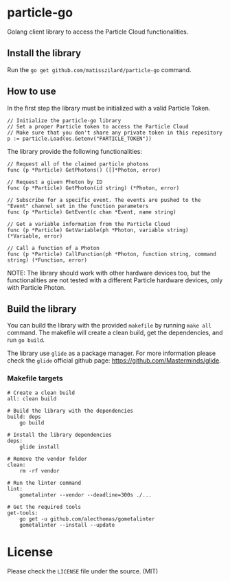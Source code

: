 # particle-go
Golang client library to access the Particle Cloud functionalities.

## Install the library

Run the `go get github.com/matisszilard/particle-go` command.

## How to use
In the first step the library must be initialized with a valid Particle Token.
```
// Initialize the particle-go library
// Set a proper Particle token to access the Particle Cloud
// Make sure that you don't share any private token in this repository
p := particle.Load(os.Getenv("PARTICLE_TOKEN"))
```

The library provide the following functionalities:
```
// Request all of the claimed particle photons
func (p *Particle) GetPhotons() ([]*Photon, error)

// Request a given Photon by ID
func (p *Particle) GetPhoton(id string) (*Photon, error)

// Subscribe for a specific event. The events are pushed to the "Event" channel set in the function parameters
func (p *Particle) GetEvent(c chan *Event, name string)

// Get a variable information from the Particle Cloud
func (p *Particle) GetVariable(ph *Photon, variable string) (*Variable, error)

// Call a function of a Photon
func (p *Particle) CallFunction(ph *Photon, function string, command string) (*Function, error)
```

NOTE: The library should work with other hardware devices too, but the functionalities are not tested with a different Particle hardware devices, only with Particle Photon.

## Build the library

You can build the library with the provided `makefile` by running `make all` command. The makefile will create a clean build, get the dependencies, and run `go build`.

The library use `glide` as a package manager. For more information please check the `glide` official github page: https://github.com/Masterminds/glide.

### Makefile targets

```
# Create a clean build
all: clean build

# Build the library with the dependencies
build: deps
	go build

# Install the library dependencies
deps:
	glide install

# Remove the vendor folder
clean:
	rm -rf vendor

# Run the linter command
lint:
	gometalinter --vendor --deadline=300s ./...

# Get the required tools
get-tools:
	go get -u github.com/alecthomas/gometalinter
	gometalinter --install --update

```

# License
Please check the `LICENSE` file under the source. (MIT)
